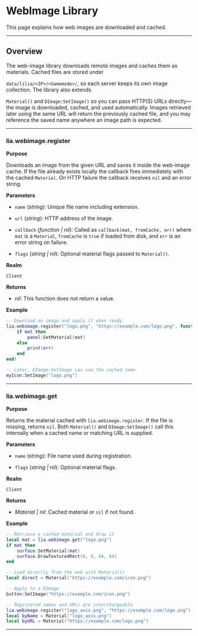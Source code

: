 # WebImage Library

This page explains how web images are downloaded and cached.

---

## Overview

The web-image library downloads remote images and caches them as materials. Cached files are stored under

`data/lilia/<IP>/<Gamemode>/`, so each server keeps its own image collection. The library also extends

`Material()` and `DImage:SetImage()` so you can pass HTTP(S) URLs directly—the image is downloaded, cached, and used automatically. Images retrieved later using the same URL will return the previously cached file, and you may reference the saved name anywhere an image path is expected.

---

### lia.webimage.register

**Purpose**

Downloads an image from the given URL and saves it inside the web-image cache. If the file already exists locally the callback fires immediately with the cached `Material`. On HTTP failure the callback receives `nil` and an error string.

**Parameters**

* `name` (*string*): Unique file name including extension.

* `url` (*string*): HTTP address of the image.

* `callback` (*function | nil*): Called as `callback(mat, fromCache, err)` where `mat` is a `Material`, `fromCache` is `true` if loaded from disk, and `err` is an error string on failure.

* `flags` (*string | nil*): Optional material flags passed to `Material()`.

**Realm**

`Client`

**Returns**

* *nil*: This function does not return a value.

**Example**

```lua
-- Download an image and apply it when ready
lia.webimage.register("logo.png", "https://example.com/logo.png", function(mat, fromCache, err)
    if mat then
        panel:SetMaterial(mat)
    else
        print(err)
    end
end)

-- Later, DImage:SetImage can use the cached name
myIcon:SetImage("logo.png")
```

---

### lia.webimage.get

**Purpose**

Returns the material cached with `lia.webimage.register`. If the file is missing, returns `nil`. Both `Material()` and `DImage:SetImage()` call this internally when a cached name or matching URL is supplied.

**Parameters**

* `name` (*string*): File name used during registration.

* `flags` (*string | nil*): Optional material flags.

**Realm**

`Client`

**Returns**

* *Material | nil*: Cached material or `nil` if not found.

**Example**

```lua
-- Retrieve a cached material and draw it
local mat = lia.webimage.get("logo.png")
if mat then
    surface.SetMaterial(mat)
    surface.DrawTexturedRect(0, 0, 64, 64)
end

-- Load directly from the web with Material()
local direct = Material("https://example.com/icon.png")

-- Apply to a DImage
button:SetImage("https://example.com/icon.png")

-- Registered names and URLs are interchangeable
lia.webimage.register("logo_axis.png", "https://example.com/logo.png")
local byName = Material("logo_axis.png")
local byURL = Material("https://example.com/logo.png")
```

---